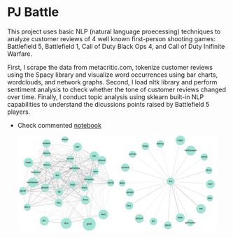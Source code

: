 # PJ Battle
This project uses basic NLP (natural language proecessing) techniques to analyze customer reviews of 4 well known first-person shooting games: Battlefield 5, Battlefield 1, Call of Duty Black Ops 4, and Call of Duty Inifinite Warfare.  

First, I scrape the data from metacritic.com, tokenize customer reviews using the Spacy library and visualize word occurrences using bar charts, wordclouds, and network graphs. Second, I load nltk library and perform sentiment analysis to check whether the tone of customer reviews changed over time. Finally, I conduct topic analysis using sklearn built-in NLP capabilities to understand the dicussions points raised by Battlefield 5 players.

- Check commented [notebook](PJ_Battle.ipynb)

<center><img src="PJ_Battle/pj_battle_network.jpg" width=90% height=90%></center>

